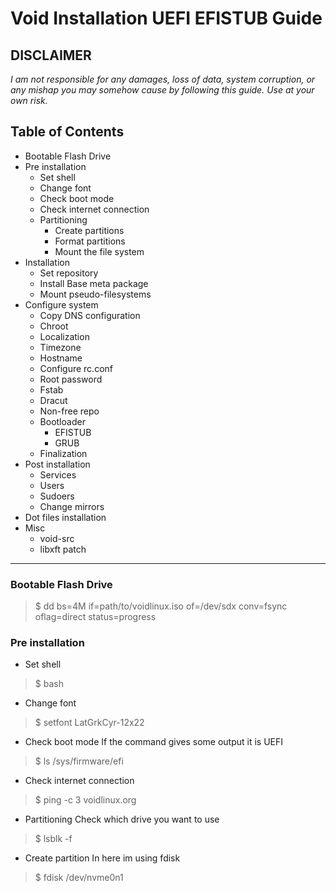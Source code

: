# Void Installation UEFI EFISTUB Guide
**DISCLAIMER**
---
_I am not responsible for any damages, loss of data, system corruption, or any mishap you may somehow cause by following this guide._
_Use at your own risk._

## Table of Contents
- Bootable Flash Drive
- Pre installation
  - Set shell
  - Change font
  - Check boot mode
  - Check internet connection
  - Partitioning
    - Create partitions
    - Format partitions
    - Mount the file system
- Installation
  - Set repository
  - Install Base meta package
  - Mount pseudo-filesystems
- Configure system
  - Copy DNS configuration
  - Chroot
  - Localization
  - Timezone
  - Hostname
  - Configure rc.conf
  - Root password
  - Fstab
  - Dracut
  - Non-free repo
  - Bootloader
    - EFISTUB
    - GRUB
  - Finalization
- Post installation
  - Services
  - Users
  - Sudoers
  - Change mirrors
- Dot files installation
- Misc
  - void-src
  - libxft patch

---

###  Bootable Flash Drive
> $ dd bs=4M if=path/to/voidlinux.iso of=/dev/sdx conv=fsync oflag=direct status=progress
### Pre installation
- Set shell
> $ bash
- Change font
> $ setfont LatGrkCyr-12x22
- Check boot mode
If the command gives some output it is UEFI
> $ ls /sys/firmware/efi
- Check internet connection
> $ ping -c 3 voidlinux.org
- Partitioning
Check which drive you want to use
> $ lsblk -f
- Create partition
In here im using fdisk
> $ fdisk /dev/nvme0n1
